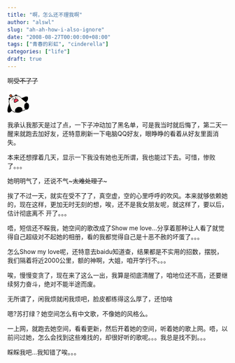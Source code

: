 ```yaml
---
title: "啊，怎么还不理我啊"
author: "alswl"
slug: "ah-ah-how-i-also-ignore"
date: "2008-08-27T00:00:00+08:00"
tags: ["青春的彩虹", "cinderella"]
categories: ["life"]
draft: true
---
```


啊~~~~受不了了~~~~

![B_0004](/images/upload_dropbox/200808/b_0004.gif)

我承认我那天是过了点，一下子冲动加了黑名单，可是我当时就后悔了，第二天一醒来就跑去加好友，还特意刷新一下电脑QQ好友，眼睁睁的看着从好友里面消失。

本来还想撑着几天，显示一下我没有她也无所谓，我也能过下去。可惜，惨败了。。。

她明明气了，还说不气~~~太难处理了~~~

挨了不过一天，就实在受不了了，真空虚，空的心里呼呼的吹风。本来就够依赖她的，现在这样，更加无时无刻的想，唉，还不是我女朋友呢，就这样了，要以后，估计彻底离不
开了。。。

唔，短信还不睬我，她空间的歌改成了Show me love...分享着那种让人看了就觉得自己超级对不起她的相册，看的我都觉得自己是十恶不赦的坏蛋了。。。

怎么Show my love呢，还特意去baidu知道查，结果都是不实用的招数，摆脱，我们隔着将近2000公里，额的神啊，大姐，咱开学行不。。。

唉，慢慢变贪了，现在来了这么一出，我算是彻底清醒了，咱地位还不高，还要继续努力奋斗，绝对不能半途而废。

无所谓了，闲我烦就闲我烦吧，脸皮都练得这么厚了，还怕啥

嗯?苏打绿？她空间怎么有中文歌，不像她的风格么。

一上网，就跑去她空间，看看更新，然后开着她的空间，听着她的歌上网。唔，以前问过她，怎么会找到这些难找的，却很好听的歌呢。。。我总是找不到。。。

睬睬我吧...我知错了唉。。。

